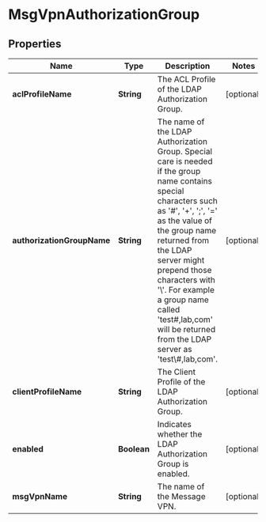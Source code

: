 
# MsgVpnAuthorizationGroup

## Properties
Name | Type | Description | Notes
------------ | ------------- | ------------- | -------------
**aclProfileName** | **String** | The ACL Profile of the LDAP Authorization Group. |  [optional]
**authorizationGroupName** | **String** | The name of the LDAP Authorization Group. Special care is needed if the group name contains special characters such as &#39;#&#39;, &#39;+&#39;, &#39;;&#39;, &#39;&#x3D;&#39; as the value of the group name returned from the LDAP server might prepend those characters with &#39;\\&#39;. For example a group name called &#39;test#,lab,com&#39; will be returned from the LDAP server as &#39;test\\#,lab,com&#39;. |  [optional]
**clientProfileName** | **String** | The Client Profile of the LDAP Authorization Group. |  [optional]
**enabled** | **Boolean** | Indicates whether the LDAP Authorization Group is enabled. |  [optional]
**msgVpnName** | **String** | The name of the Message VPN. |  [optional]



